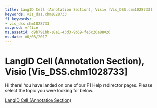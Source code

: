 ```yaml
---
title: LangID Cell (Annotation Section), Visio [Vis_DSS.chm1028733]
keywords: vis_dss.chm1028733
f1_keywords:
- vis_dss.chm1028733
ms.prod: office
ms.assetid: d9b791bb-18a1-43d3-9b69-fe5c20a88026
ms.date: 06/08/2017
---
```



# LangID Cell (Annotation Section), Visio [Vis_DSS.chm1028733]

Hi there! You have landed on one of our F1 Help redirector pages. Please select the topic you were looking for below.

[LangID Cell (Annotation Section)](http://msdn.microsoft.com/library/b6f5ea5e-b350-0817-d631-f059b9b95c23%28Office.15%29.aspx)

